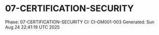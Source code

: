 # 07-CERTIFICATION-SECURITY
Phase: 07-CERTIFICATION-SECURITY
CI: CI-GM001-003
Generated: Sun Aug 24 22:41:19 UTC 2025
